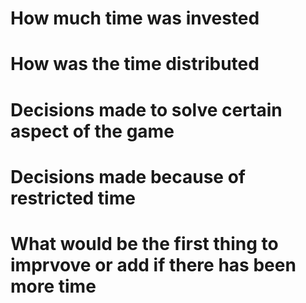 #  How much time was invested

#  How was the time distributed

#  Decisions made to solve certain aspect of the game

#  Decisions made because of restricted time

#  What would be the first thing to imprvove or add if there has been more time

